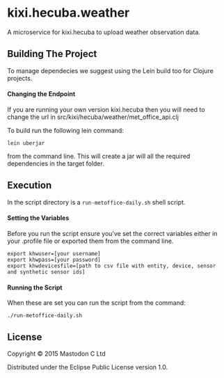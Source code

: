 # kixi.hecuba.weather

A microservice for kixi.hecuba to upload weather observation data. 


## Building The Project
To manage dependecies we suggest using the Lein build too for Clojure projects. 

#### Changing the Endpoint

If you are running your own version kixi.hecuba then you will need to change the url in src/kixi/hecuba/weather/met_office_api.clj


To build run the following lein command:

	lein uberjar

from the command line. This will create a jar will all the required dependencies in the target folder. 

## Execution

In the script directory is a ```run-metoffice-daily.sh``` shell script. 

#### Setting the Variables
Before you run the script ensure you've set the correct variables either in your .profile file or exported them from the command line.

	export khwuser=[your username]
	export khwpass=[your password]
	export khwdevicesfile=[path to csv file with entity, device, sensor and synthetic sensor ids] 

#### Running the Script

When these are set you can run the script from the command:

	./run-metoffice-daily.sh
	
## License

Copyright © 2015 Mastodon C Ltd

Distributed under the Eclipse Public License version 1.0.
